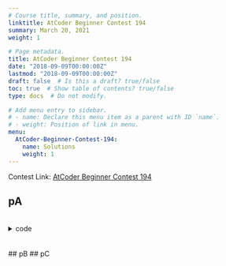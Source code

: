 ```yaml
---
# Course title, summary, and position.
linktitle: AtCoder Beginner Contest 194
summary: March 20, 2021
weight: 1

# Page metadata.
title: AtCoder Beginner Contest 194
date: "2018-09-09T00:00:00Z"
lastmod: "2018-09-09T00:00:00Z"
draft: false  # Is this a draft? true/false
toc: true  # Show table of contents? true/false
type: docs  # Do not modify.

# Add menu entry to sidebar.
# - name: Declare this menu item as a parent with ID `name`.
# - weight: Position of link in menu.
menu:
  AtCoder-Beginner-Contest-194:
    name: Solutions
    weight: 1
---
```

Contest Link: [AtCoder Beginner Contest 194](https://atcoder.jp/contests/abc194) <br>

## pA
<br>
<details><summary>code</summary>

```cpp
cout<<"hola mundo"<<endl;
```
</details><br>
<br>
## pB
## pC
